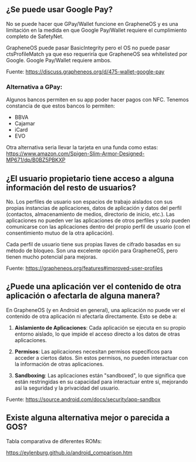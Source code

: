 
## ¿Se puede usar Google Pay?

No se puede hacer que GPay/Wallet funcione en GrapheneOS y es una limitación en la medida en que Google Pay/Wallet requiere el cumplimiento completo de SafetyNet.

GrapheneOS puede pasar BasicIntegrity pero el OS no puede pasar ctsProfileMatch ya que eso requeriría que GrapheneOS sea whitelisted por Google. Google Pay/Wallet requiere ambos.

Fuente: https://discuss.grapheneos.org/d/475-wallet-google-pay

### Alternativa a GPay:

Algunos bancos permiten en su app poder hacer pagos con NFC. Tenemos constancia de que estos bancos lo permiten:
- BBVA
- Cajamar
- iCard
- EVO


Otra alternativa seria llevar la tarjeta en una funda como estas: https://www.amazon.com/Spigen-Slim-Armor-Designed-MP671/dp/B0BZ5PBKXP


## ¿El usuario propietario tiene acceso a alguna información del resto de usuarios?

No. Los perfiles de usuario son espacios de trabajo aislados con sus propias instancias de aplicaciones, datos de aplicación y datos del perfil (contactos, almacenamiento de medios, directorio de inicio, etc.). 
Las aplicaciones no pueden ver las aplicaciones de otros perfiles y solo pueden comunicarse con las aplicaciones dentro del propio perfil de usuario (con el consentimiento mutuo de la otra aplicación). 

Cada perfil de usuario tiene sus propias llaves de cifrado basadas en su método de bloqueo. Son una excelente opción para GrapheneOS, pero tienen mucho potencial para mejoras.

Fuente: https://grapheneos.org/features#improved-user-profiles

## ¿Puede una aplicación ver el contenido de otra aplicación o afectarla de alguna manera?
En GrapheneOS (y en Android en general), una aplicación no puede ver el contenido de otra aplicación ni afectarla directamente. Esto se debe a:

1. **Aislamiento de Aplicaciones**: Cada aplicación se ejecuta en su propio entorno aislado, lo que impide el acceso directo a los datos de otras aplicaciones.
    
2. **Permisos**: Las aplicaciones necesitan permisos específicos para acceder a ciertos datos. Sin estos permisos, no pueden interactuar con la información de otras aplicaciones.
    
3. **Sandboxing**: Las aplicaciones están "sandboxed", lo que significa que están restringidas en su capacidad para interactuar entre sí, mejorando así la seguridad y la privacidad del usuario.

Fuente: https://source.android.com/docs/security/app-sandbox


## Existe alguna alternativa mejor o parecida a GOS?

Tabla comparativa de diferentes ROMs: 

https://eylenburg.github.io/android_comparison.htm


